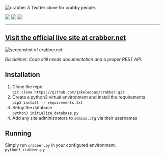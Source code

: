 ![crabber](https://i.imgur.com/2l0efDD.png)
A Twitter clone for crabby people.

![](https://img.shields.io/github/languages/code-size/jakeledoux/crabber)
![](https://img.shields.io/github/issues/jakeledoux/crabber)
![](https://img.shields.io/website?url=https%3A%2F%2Fcrabber.net)

---

[Visit the official live site at crabber.net](https://crabber.net/)
---
![screenshot of crabber.net](https://i.imgur.com/8PvtcVF.png)

*Disclaimer: Code still needs documentation and a proper REST API.*

## Installation
1. Clone the repo  
`git clone https://github.com/jakeledoux/crabber.git`
2. Create a python3 virtual environment and install the requirements  
`pip3 install -r requirements.txt`
3. Setup the database  
`python3 initialize_database.py`
4. Add any site administrators to `admins.cfg` via their usernames

## Running
Simply run `crabber.py` in your configured environment.  
`python3 crabber.py`
